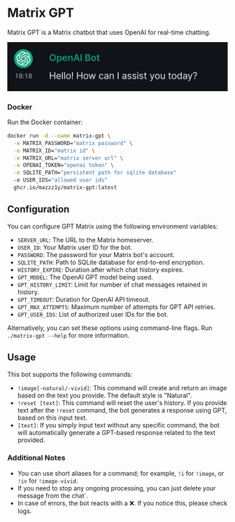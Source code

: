 # Matrix GPT

Matrix GPT is a Matrix chatbot that uses OpenAI for real-time chatting.

![](./.github/img.png)
### Docker

Run the Docker container:

```bash
docker run -d --name matrix-gpt \
  -e MATRIX_PASSWORD="matrix password" \
  -e MATRIX_ID="matrix id" \
  -e MATRIX_URL="matrix server url" \
  -e OPENAI_TOKEN="openai token" \
  -e SQLITE_PATH="persistent path for sqlite database"
  -e USER_IDS="allowed user ids"
  ghcr.io/mazzz1y/matrix-gpt:latest
```
## Configuration

You can configure GPT Matrix using the following environment variables:

- `SERVER_URL`: The URL to the Matrix homeserver.
- `USER_ID`: Your Matrix user ID for the bot.
- `PASSWORD`: The password for your Matrix bot's account.
- `SQLITE_PATH`: Path to SQLite database for end-to-end encryption.
- `HISTORY_EXPIRE`: Duration after which chat history expires.
- `GPT_MODEL`: The OpenAI GPT model being used.
- `GPT_HISTORY_LIMIT`: Limit for number of chat messages retained in history.
- `GPT_TIMEOUT`: Duration for OpenAI API timeout.
- `GPT_MAX_ATTEMPTS`: Maximum number of attempts for GPT API retries.
- `GPT_USER_IDS`: List of authorized user IDs for the bot.

Alternatively, you can set these options using command-line flags. Run `./matrix-gpt --help` for more
information.

## Usage

This bot supports the following commands:

- `!image[-natural/-vivid]`: This command will create and return an image based on the text you provide. The default style is "Natural".
- `!reset [text]`: This command will reset the user's history. If you provide text after the `!reset` command, the bot generates a response using GPT, based on this input text.
- `[text]`: If you simply input text without any specific command, the bot will automatically generate a GPT-based response related to the text provided.

### Additional Notes

- You can use short aliases for a command; for example, `!i` for `!image`, or `!iv` for `!image-vivid`.
- If you need to stop any ongoing processing, you can just delete your message from the chat`.
- In case of errors, the bot reacts with a ❌. If you notice this, please check logs.
